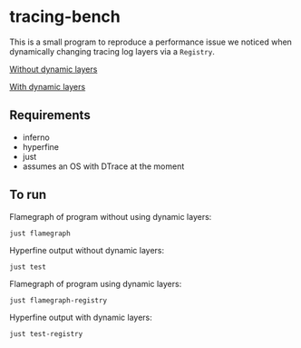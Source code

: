 # tracing-bench

This is a small program to reproduce a performance issue we noticed when
dynamically changing tracing log layers via a `Registry`.

[Without dynamic layers](https://lightsandshapes.com/tracing-bench.svg)

[With dynamic layers](https://lightsandshapes.com/tracing-bench.registry.svg)

## Requirements

- inferno
- hyperfine
- just
- assumes an OS with DTrace at the moment


## To run

Flamegraph of program without using dynamic layers:
```
just flamegraph
```

Hyperfine output without dynamic layers:
```
just test
```

Flamegraph of program using dynamic layers:
```
just flamegraph-registry
```

Hyperfine output with dynamic layers:
```
just test-registry
```
